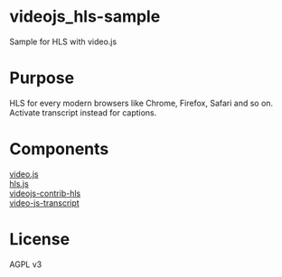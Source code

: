 # videojs_hls-sample
Sample for HLS with video.js

# Purpose
HLS for every modern browsers like Chrome, Firefox, Safari and so on.  
Activate transcript instead for captions.

# Components
[video.js](http://videojs.com/)  
[hls.js](https://github.com/dailymotion/hls.js)  
[videojs-contrib-hls](https://github.com/videojs/videojs-contrib-hls)  
[video-js-transcript](https://github.com/walsh9/videojs-transcript)

# License
AGPL v3
